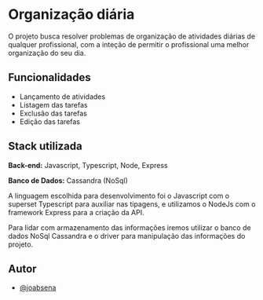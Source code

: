 # Organização diária

O projeto busca resolver problemas de organização de atividades diárias de qualquer profissional, com a inteção de permitir o profissional uma melhor organização do seu dia.

## Funcionalidades

- Lançamento de atividades
- Listagem das tarefas
- Exclusão das tarefas
- Edição das tarefas


## Stack utilizada

**Back-end:** Javascript, Typescript, Node, Express

**Banco de Dados:** Cassandra (NoSql)

A linguagem escolhida para desenvolvimento foi o Javascript com o superset Typescript para auxiliar nas tipagens,
e utilizamos o NodeJs com o framework Express para a criação da API.

Para lidar com armazenamento das informações iremos utilizar o banco de dados NoSql Cassandra e o driver para manipulação das informações do projeto. 


## Autor

- [@joabsena](https://github.com/joabsena)
